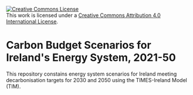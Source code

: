<a rel="license" href="http://creativecommons.org/licenses/by/4.0/"><img alt="Creative Commons License" style="border-width:0" src="https://i.creativecommons.org/l/by/4.0/88x31.png" /></a><br />This work is licensed under a <a rel="license" href="http://creativecommons.org/licenses/by/4.0/">Creative Commons Attribution 4.0 International License</a>.

# Carbon Budget Scenarios for Ireland's Energy System, 2021-50

This repository constains energy system scenarios for Ireland meeting decarbonisation targets for 2030 and 2050 using the TIMES-Ireland Model (TIM).
